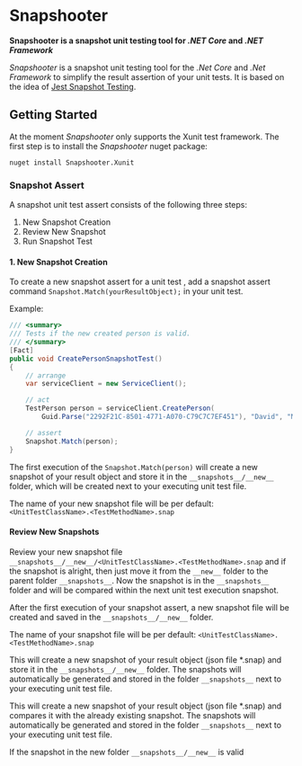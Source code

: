 # Snapshooter

**Snapshooter is a snapshot unit testing tool for _.NET Core_ and _.NET Framework_**

_Snapshooter_ is a snapshot unit testing tool for the _.Net Core_ and _.Net Framework_ to simplify the result assertion of your unit tests. It is based on the idea of [Jest Snapshot Testing](https://jestjs.io/docs/en/snapshot-testing/).

## Getting Started

At the moment  _Snapshooter_ only supports the Xunit test framework. 
The first step is to install the _Snapshooter_ nuget package: 

```
nuget install Snapshooter.Xunit
```

### Snapshot Assert
A snapshot unit test assert consists of the following three steps:
1. New Snapshot Creation
2. Review New Snapshot
3. Run Snapshot Test

#### 1. New Snapshot Creation
To create a new snapshot assert for a unit test , add a snapshot assert command `Snapshot.Match(yourResultObject);` in your unit test.

Example:
```csharp
/// <summary>
/// Tests if the new created person is valid.
/// </summary>
[Fact]
public void CreatePersonSnapshotTest()
{
	// arrange
	var serviceClient = new ServiceClient();

	// act
	TestPerson person = serviceClient.CreatePerson(
		Guid.Parse("2292F21C-8501-4771-A070-C79C7C7EF451"), "David", "Mustermann");

	// assert
	Snapshot.Match(person);
}
```
The first execution of the `Snapshot.Match(person)` will create a new snapshot of your result object and store it in the ```__snapshots__/__new__``` folder, which will be created next to your executing unit test file. 

The name of your new snapshot file will be per default: 
```<UnitTestClassName>.<TestMethodName>.snap```

#### Review New Snapshots
Review your new snapshot file ```__snapshots__/__new__/<UnitTestClassName>.<TestMethodName>.snap``` and if the snapshot is alright, then just move it from the ```__new__``` folder to the parent folder ```__snapshots__```. Now the snapshot is in the ```__snapshots__``` folder and will be compared within the next unit test execution snapshot.



After the first execution of your snapshot assert, a new snapshot file will be created and saved in the ```__snapshots__/__new__``` folder.

The name of your snapshot file will be per default: 
```<UnitTestClassName>.<TestMethodName>.snap```


This will create a new snapshot of your result object (json file *.snap) and store it in the ```__snapshots__/__new__``` folder. The snapshots will automatically be generated and stored in the folder ```__snapshots__``` next to your executing unit test file.

This will create a new snapshot of your result object (json file *.snap) and compares it with the already existing snapshot. The snapshots will automatically be generated and stored in the folder ```__snapshots__``` next to your executing unit test file.



If the snapshot in the new folder ```__snapshots__/__new__``` is valid

